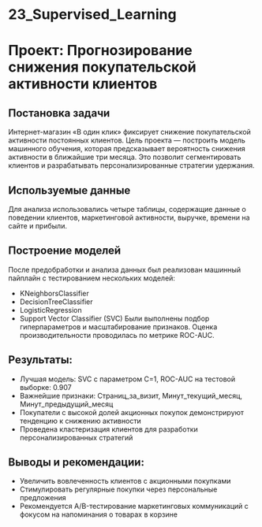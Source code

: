# 23_Supervised_Learning
# Проект: Прогнозирование снижения покупательской активности клиентов

## Постановка задачи
Интернет-магазин «В один клик» фиксирует снижение покупательской активности постоянных клиентов. Цель проекта — построить модель машинного обучения, которая предсказывает вероятность снижения активности в ближайшие три месяца. Это позволит сегментировать клиентов и разрабатывать персонализированные стратегии удержания.

## Используемые данные
Для анализа использовались четыре таблицы, содержащие данные о поведении клиентов, маркетинговой активности, выручке, времени на сайте и прибыли.

## Построение моделей
После предобработки и анализа данных был реализован машинный пайплайн с тестированием нескольких моделей:
* KNeighborsClassifier
* DecisionTreeClassifier
* LogisticRegression
* Support Vector Classifier (SVC)
Были выполнены подбор гиперпараметров и масштабирование признаков. Оценка производительности проводилась по метрике ROC-AUC.

## Результаты:
* Лучшая модель: SVC с параметром C=1, ROC-AUC на тестовой выборке: 0.907
* Важнейшие признаки: Страниц_за_визит, Минут_текущий_месяц, Минут_предыдущий_месяц
* Покупатели с высокой долей акционных покупок демонстрируют тенденцию к снижению активности
* Проведена кластеризация клиентов для разработки персонализированных стратегий

## Выводы и рекомендации:
* Увеличить вовлеченность клиентов с акционными покупками
* Стимулировать регулярные покупки через персональные предложения
* Рекомендуется A/B-тестирование маркетинговых коммуникаций с фокусом на напоминания о товарах в корзине
